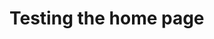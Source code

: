 <!DOCTYPE html>
<html lang="en"
  <head>
    <meta charset="utf-8" />
    <title>Home</title>
  </head>
  <body>
    <h1>Testing the home page</h1>
  </body>
</html>
